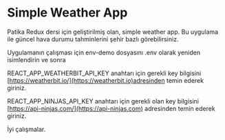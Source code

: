 # Simple Weather App

Patika Redux dersi için geliştirilmiş olan, simple weather app. Bu uygulama ile güncel hava durumu 
tahminlerini şehir bazlı görebilirsiniz.

Uygulamanın çalışması için env-demo dosyasını .env olarak yeniden isimlendirin ve sonra

REACT_APP_WEATHERBIT_API_KEY anahtarı için gerekli key bilgisini [https://weatherbit.io/](https://weatherbit.io)adresinden temin ederek giriniz.

REACT_APP_NINJAS_API_KEY anahtarı için gerekli olan key bilgisini [https://api-ninjas.com/](https://api-ninjas.com) adresinden temin ederek giriniz.

İyi çalışmalar.